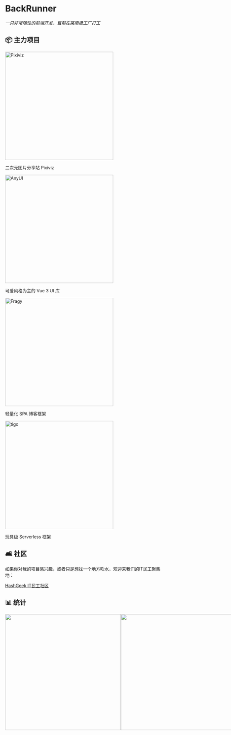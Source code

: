 # BackRunner

*一只非常随性的前端开发，目前在某南极工厂打工*

## 📦 主力项目

<div>
<span>
  <img src="https://github-readme-stats.vercel.app/api/pin/?username=pwp-app&repo=pixiviz&theme=dark" width="350" alt="Pixiviz">
  <p>二次元图片分享站 Pixiviz</p>
</span>
<span>
  <img src="https://github-readme-stats.vercel.app/api/pin/?username=any-design&repo=anyui&theme=dark" width="350" alt="AnyUI">
  <p>可爱风格为主的 Vue 3 UI 库</p>
  </span>
</div>

<div>
  <span>
  <img src="https://github-readme-stats.vercel.app/api/pin/?username=fragyjs&repo=fragy&theme=dark" width="350" alt="Fragy">
  <p>轻量化 SPA 博客框架</p>
  </span>
  <span>
  <img src="https://github-readme-stats.vercel.app/api/pin/?username=tigojs&repo=tigo&theme=dark" width="350" alt="tigo">
  <p>玩具级 Serverless 框架</p>
  </span>
</div>

## 🛋️ 社区

如果你对我的项目感兴趣，或者只是想找一个地方吹水，欢迎来我们的IT民工聚集地：

[HashGeek IT民工社区](https://t.me/HashGeekCoder)

## 📊 统计

<div style="display: flex">
<img src="https://github-readme-stats.vercel.app/api/wakatime?username=@BackRunner&theme=dark" width="375">
<img src="https://github-readme-stats.vercel.app/api?username=backrunner&theme=dark" width="375">
</div>
